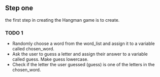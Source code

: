 ## Step one

the first step in creating the Hangman game is to create.

### TODO 1
* Randomly choose a word from the word_list and assign it to a variable called chosen_word.
* Ask the user to guess a letter and assign their answer to a variable called guess. Make guess lowercase.
* Check if the letter the user guessed (guess) is one of the letters in the chosen_word.
